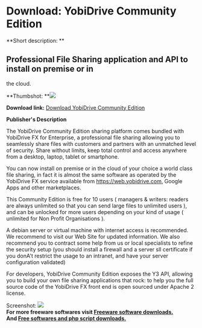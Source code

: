 # Download: YobiDrive Community Edition

**Short description: **

## Professional File Sharing application and API to install on premise or in
the cloud.

  
**Thumbshot: **![](http://www.freewarefiles.com/screenshot/yobidrive_md.jpg)   
  
**Download link:** [Download YobiDrive Community Edition](http://freesoftwares.boysofts.com/YobiDrive-Community-Edition_program_84526.html)  
  

**Publisher's Description**  
  

The YobiDrive Community Edition sharing platform comes bundled with YobiDrive
FX for Enterprise, a professional file sharing allowing you to seamlessly
share files with customers and partners with an unmatched level of security.
Share without limits, keep total control and access anywhere from a desktop,
laptop, tablet or smartphone.

You can now install on premise or in the cloud of your choice a world class
file sharing, in fact it is almost the same software as operated by the
YobiDrive FX service available from <https://web.yobidrive.com>, Google Apps
and other marketplaces.

This Community Edition is free for 10 users ( managers & writers: readers are
always unlimited so that you can send large files to unlimited users ), and
can be unlocked for more users depending on your kind of usage ( unlimited for
Non Profit Organisations ).

A debian server or virtual machine with internet access is recommended. We
recommend to visit our Web Site for updated information. We also recommend you
to contract some help from us or local specialists to refine the security
setup (you should install a firewall and a server sll certificate if you
donA't restrict the usage to an intranet, and have your server configuration
validated)

For developers, YobiDrive Community Edition exposes the Y3 API, allowing you
to build your own file sharing applications that rock: to help you the full
source code of the YobiDrive FX front end is open sourced under Apache 2
license.

  
  
Screenshot: ![](http://www.freewarefiles.com/screenshot/yobidrive.jpg)  
**For more freeware softwares visit [Freeware software downloads.](http://freesoftwares.boysofts.com/)**   
**And [Free softwares and php script downloads.](http://www.boysofts.com/)**

